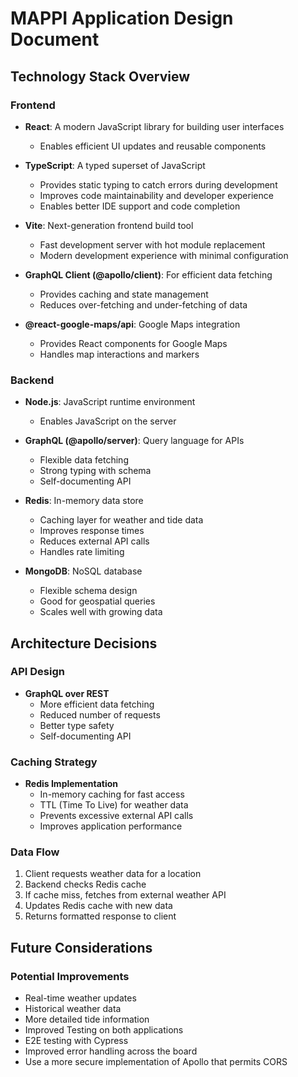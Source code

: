 # MAPPI Application Design Document

## Technology Stack Overview

### Frontend

- **React**: A modern JavaScript library for building user interfaces

  - Enables efficient UI updates and reusable components

- **TypeScript**: A typed superset of JavaScript

  - Provides static typing to catch errors during development
  - Improves code maintainability and developer experience
  - Enables better IDE support and code completion

- **Vite**: Next-generation frontend build tool

  - Fast development server with hot module replacement
  - Modern development experience with minimal configuration

- **GraphQL Client (@apollo/client)**: For efficient data fetching

  - Provides caching and state management
  - Reduces over-fetching and under-fetching of data

- **@react-google-maps/api**: Google Maps integration
  - Provides React components for Google Maps
  - Handles map interactions and markers

### Backend

- **Node.js**: JavaScript runtime environment

  - Enables JavaScript on the server

- **GraphQL (@apollo/server)**: Query language for APIs

  - Flexible data fetching
  - Strong typing with schema
  - Self-documenting API

- **Redis**: In-memory data store

  - Caching layer for weather and tide data
  - Improves response times
  - Reduces external API calls
  - Handles rate limiting

- **MongoDB**: NoSQL database
  - Flexible schema design
  - Good for geospatial queries
  - Scales well with growing data

## Architecture Decisions

### API Design

- **GraphQL over REST**
  - More efficient data fetching
  - Reduced number of requests
  - Better type safety
  - Self-documenting API

### Caching Strategy

- **Redis Implementation**
  - In-memory caching for fast access
  - TTL (Time To Live) for weather data
  - Prevents excessive external API calls
  - Improves application performance

### Data Flow

1. Client requests weather data for a location
2. Backend checks Redis cache
3. If cache miss, fetches from external weather API
4. Updates Redis cache with new data
5. Returns formatted response to client

## Future Considerations

### Potential Improvements

- Real-time weather updates
- Historical weather data
- More detailed tide information
- Improved Testing on both applications
- E2E testing with Cypress
- Improved error handling across the board
- Use a more secure implementation of Apollo that permits CORS
